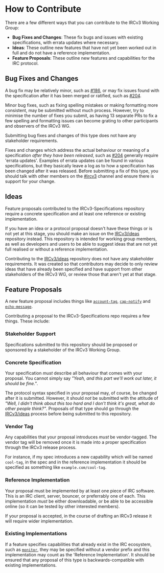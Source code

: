 # How to Contribute

There are a few different ways that you can contribute to the IRCv3 Working Group:

* **Bug Fixes and Changes**: These fix bugs and issues with existing specifications, with errata updates where necessary.
* **Ideas**: These outline new features that have not yet been worked out in full and do not have a reference implementation.
* **Feature Proposals**: These outline new features and capabilities for the IRC protocol.

## Bug Fixes and Changes

A bug fix may be relatively minor, such as [#186](https://github.com/ircv3/ircv3-specifications/pull/186), or may fix issues found with the specification after it has been merged or ratified, such as [#204](https://github.com/ircv3/ircv3-specifications/pull/204).

Minor bug fixes, such as fixing spelling mistakes or making formatting more consistent, may be submitted without much process. However, try to minimise the number of fixes you submit, as having 13 separate PRs to fix a few spelling and formatting issues can become grating to other participants and observers of the IRCv3 WG.

Submitting bug fixes and changes of this type does not have any stakeholder requirements.

Fixes and changes which address the actual behaviour or meaning of a specification *after they have been released*, such as [#204](https://github.com/ircv3/ircv3-specifications/pull/204) generally require 'errata updates'. Examples of errata updates can be found in various specifications, but they basically leave a log as to how a specification has been changed after it was released. Before submitting a fix of this type, you should talk with other members on the [#ircv3](http://ircv3.net/contact.html) channel and ensure there is support for your change.

## Ideas

Feature proposals contributed to the IRCv3-Specifications repository require a concrete specification and at least one reference or existing implementation.

If you have an idea or a protocol proposal doesn't have these things or is not yet at this stage, you should make an issue on the [IRCv3/ideas](https://github.com/ircv3/ideas) repository instead. This repository is intended for working group members, as well as developers and users to be able to suggest ideas that are not yet full realised or without a reference implementation.

Contributing to the [IRCv3/ideas](https://github.com/ircv3/ideas) repository does not have any stakeholder requirements. It was created so that contributors may decide to only review ideas that have already been specified and have support from other stakeholders of the IRCv3 WG, or review those that aren't yet at that stage.

## Feature Proposals

A new feature proposal includes things like [`account-tag`](http://ircv3.net/specs/extensions/account-tag-3.2.html), [`cap-notify`](http://ircv3.net/specs/extensions/cap-notify-3.2.html) and [`echo-message`](http://ircv3.net/specs/extensions/echo-message-3.2.html).

Contributing a proposal to the IRCv3-Specifications repo requires a few things. These include:

### Stakeholder Support

Specifications submitted to this repository should be proposed or sponsored by a stakeholder of the IRCv3 Working Group.

### Concrete Specification

Your specification *must* describe all behaviour that comes with your proposal. You cannot simply say *"Yeah, and this part we'll work out later, it should be fine."*.

The protocol syntax specified in your proposal may, of course, be changed after it is submitted. However, it should *not* be submitted with the attitude of *"Well, I didn't think about this too hard and I don't think it's great, what do other people think?"*. Proposals of that type should go through the [IRCv3/ideas](https://github.com/ircv3/ideas) process before being submitted to this repository.

### Vendor Tag

Any capabilities that your proposal introduces *must* be vendor-tagged. The vendor tag will be removed once it is made into a proper specification through the IRCv3 release process.

For instance, if my spec introduces a new capability which will be named `cool-tag`, in the spec and in the reference implementation it should be specified as something like `example.com/cool-tag`.

### Reference Implementation

Your proposal must be implemented by at least one piece of IRC software. This is an IRC client, server, bouncer, or preferrably one of each. This implementation *must* be either downloadable, or be able to be accessible online (so it can be tested by other interested members).

If your proposal is accepted, in the course of drafting an IRCv3 release it will require wider implementation.

### Existing Implementations

If a feature specifies capabilities that already exist in the IRC ecosystem, such as [`monitor`](http://ircv3.net/specs/core/monitor-3.2.html), they may be specified without a vendor prefix and this implementation may count as the 'Reference Implementation'. It should be ensured that any proposal of this type is backwards-compatible with existing implementations.
